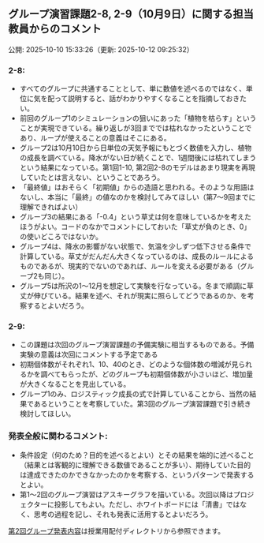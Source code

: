 ## グループ演習課題2-8, 2-9（10月9日）に関する担当教員からのコメント

公開: 2025-10-10 15:33:26（更新: 2025-10-12 09:25:32）


### **2-8:**
- すべてのグループに共通することとして、単に数値を述べるのではなく、単位に気を配って説明すると、話がわかりやすくなることを指摘しておきたい。
- 前回のグループ1のシミュレーションの狙いにあった「植物を枯らす」ということが実現できている。繰り返しが3回まででは枯れなかったということであり、ループが使えることの意義はそこにある。
- グループ2は10月10日から日単位の天気予報にもとづく数値を入力し、植物の成長を調べている。降水がない日が続くことで、1週間後には枯れてしまうという結果になっている。第1回1-10, 第2回2-8のモデルはあまり現実を再現していたとは言えない、ということであろう。
- 「最終値」はおそらく「初期値」からの造語と思われる。そのような用語はないし、本当に「最終」の値なのかを検討してみてほしい（第7〜9回までに理解できればよい）
- グループ3の結果にある「-0.4」という草丈は何を意味しているかを考えたほうがよい。コードのなかでコメントにしておいた「草丈が負のとき、0」の使いどころではないか。
- グループ4は、降水の影響がない状態で、気温を少しずつ低下させる条件で計算している。草丈がだんだん大きくなっているのは、成長のルールによるものであるが、現実的でないのであれば、ルールを変える必要がある（グループ2も同じ）。
- グループ5は所沢の1〜12月を想定して実験を行なっている。冬まで順調に草丈が伸びている。結果を述べ、それが現実に照らしてどうであるのか、を考察するとよいだろう。

### **2-9:**
- この課題は次回のグループ演習課題の予備実験に相当するものである。予備実験の意義は次回にコメントする予定である
- 初期個体数がそれぞれ1、10、40のとき、どのような個体数の増減が見られるかを調べてもらったが、どのグループも初期個体数が小さいほど、増加量が大きくなることを見出している。
- グループ1のみ、ロジスティック成長の式で計算していることから、当然の結果であるということを考察していた。第3回のグループ演習課題で引き続き検討してほしい。

### **発表全般に関わるコメント:**
- 条件設定（何のため？目的を述べるとよい）とその結果を端的に述べること（結果とは客観的に理解できる数値であることが多い）、期待していた目的は達成できたのかできなかったのかを考察する、というパターンで発表するとよい。
- 第1〜2回のグループ演習はアスキーグラフを描いている。次回以降はプロジェクターに投影してもよい。ただし、ホワイトボードには「清書」ではなく、思考の過程を記し、それも発表に活用するとよいだろう。

[第2回グループ発表内容](https://drive.google.com/drive/folders/1NE-uQfUoqsUThKlZ75PwoPceSeIwo8r5?usp=sharing)は授業用配付ディレクトリから参照できます。

